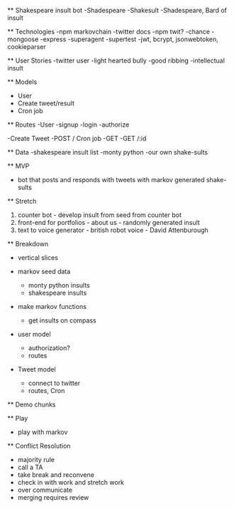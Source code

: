 ** Shakespeare insult bot 
  -Shadespeare
  -Shakesult
  -Shadespeare, Bard of insult

** Technologies
  -npm markovchain
  -twitter docs
  -npm twit?
  -chance
  -mongoose
  -express
  -superagent
  -supertest
  -jwt, bcrypt, jsonwebtoken, cookieparser

** User Stories
  -twitter user
  -light hearted bully
  -good ribbing
  -intellectual insult

** Models
  - User
  - Create tweet/result
  - Cron job

** Routes
  -User
    -signup
    -login
    -authorize

  -Create Tweet
    -POST / Cron job
    -GET
    -GET /:id


** Data
  -shakespeare insult list
  -monty python
  -our own shake-sults

** MVP
  - bot that posts and responds with tweets with markov generated shake-sults

** Stretch
  1. counter bot
    - develop insult from seed from counter bot
  2. front-end for portfolios
    - about us
    - randomly generated insult
  3. text to voice generator
    - british robot voice
    - David Attenburough

** Breakdown
  - vertical slices
  
  - markov seed data
    - monty python insults
    - shakespeare insults

  - make markov functions
    - get insults on compass

  - user model
    - authorization?
    - routes

  - Tweet model
    - connect to twitter
    - routes, Cron


** Demo chunks

** Play
  - play with markov
  

** Conflict Resolution
  - majority rule
  - call a TA
  - take break and reconvene 
  - check in with work and stretch work
  - over communicate
  - merging requires review